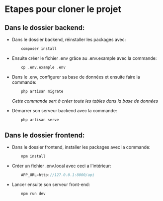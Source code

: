 # Etapes pour cloner le projet

## Dans le dossier backend:

- Dans le dossier backend, réinstaller les packages avec:
    ```php 
        composer install 
    ```
- Ensuite créer le fichier .env grâce au .env.example avec la commande:
    ```php
        cp .env.example .env
    ```
- Dans le .env, configurer sa base de données et ensuite faire la commande:
    ```php 
        php artisan migrate
    ```
    _Cette commande sert à créer toute les tables dans la base de données_  

- Démarrer son serveur backend avec la commande:
    ```php 
        php artisan serve
    ```
## Dans le dossier frontend:

- Dans le dossier frontend, installer les packages avec la commande:
    ```js
        npm install
    ```

- Créer un fichier .env.local avec ceci a l'intérieur:
    ```js
        APP_URL=http://127.0.0.1:8000/api
    ```

- Lancer ensuite son serveur front-end:
    ```js
        npm run dev
    ```

